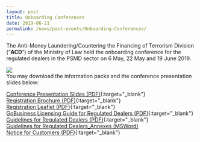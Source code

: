 ```yaml
---
layout: post
title: Onboarding Conferences
date: 2019-06-21
permalink: /news/past-events/Onboarding-Conferences/
---
```


The Anti-Money Laundering/Countering the Financing of Terrorism Division (“**ACD**”) of the Ministry of Law held the onboarding conference for the regulated dealers in the PSMD sector on 6 May, 22 May and 19 June 2019.

<a href="/images/6MayOnboardingConferenceEDM_Finalv2.pdf"><img src="/images/6MayOnboardingConferenceEDM_Finalv2.png"></a>
<br>You may download the information packs and the conference presentation slides below:

[Conference Presentation Slides (PDF)](/images/OBC_Slides_20200219.pdf){:target="_blank"}<br>
[Registration Brochure (PDF)](/images/Registration%20brochure%20for%20Regulated%20Dealers.pdf){:target="_blank"}<br>
[Registration Leaflet (PDF)](/images/Registration%20Leaflet_20190701_V04Final.pdf){:target="_blank"}<br>
[GoBusiness Licensing Guide for Regulated Dealers (PDF)](/images/GoBusiness%20Licensing%20Guide%20for%20Regulated%20Dealers_ACD_20191127.pdf){:target="_blank"}<br>
[Guidelines for Regulated Dealers (PDF)](/images/Guidelines%20for%20regulated%20dealers_20190828_V1.1Final.pdf){:target="_blank"}<br>
[Guidelines for Regulated Dealers_Annexes (MSWord)](/images/Guidelines%20for%20regulated%20dealers_Annexes_20190828_V1.1Final.docx)<br>
[Notice for Customers (PDF)](/notice-for-customers/){:target="_blank"}<br>

